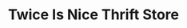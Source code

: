 ---
title: "Twice Is Nice Thrift Store"
url: /hutchinson/twice-is-nice-thrift-store/
shop: charity
---
